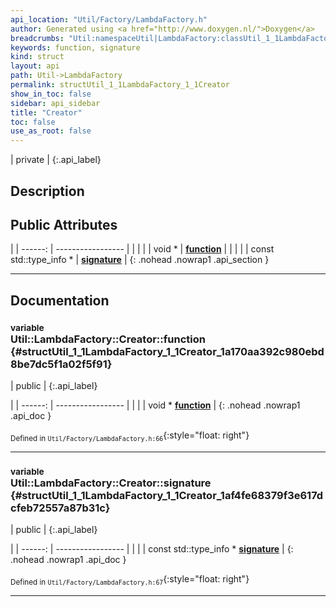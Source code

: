 ```yaml
---
api_location: "Util/Factory/LambdaFactory.h"
author: Generated using <a href="http://www.doxygen.nl/">Doxygen</a>
breadcrumbs: "Util:namespaceUtil|LambdaFactory:classUtil_1_1LambdaFactory"
keywords: function, signature
kind: struct
layout: api
path: Util->LambdaFactory
permalink: structUtil_1_1LambdaFactory_1_1Creator
show_in_toc: false
sidebar: api_sidebar
title: "Creator"
toc: false
use_as_root: false
---
```


| private |
{:.api_label}

## Description





## Public Attributes

|
| ------: | ----------------- |
|  | |
| void * | **[function](#structUtil_1_1LambdaFactory_1_1Creator_1a170aa392c980ebd8be7dc5f1a02f5f91)**  |
|  | |
| const std::type_info * | **[signature](#structUtil_1_1LambdaFactory_1_1Creator_1af4fe68379f3e617dcfeb72557a87b31c)**  |
{: .nohead .nowrap1 .api_section }


-------------------------------------------------------------------

## Documentation

### <small>variable</small><br/> Util::LambdaFactory::Creator::function {#structUtil_1_1LambdaFactory_1_1Creator_1a170aa392c980ebd8be7dc5f1a02f5f91}

| public |
{:.api_label}

|
| ------: | ----------------- |
|  |
| void * **[function](#structUtil_1_1LambdaFactory_1_1Creator_1a170aa392c980ebd8be7dc5f1a02f5f91)**  |
{: .nohead .nowrap1 .api_doc }





<sub>Defined in `Util/Factory/LambdaFactory.h:66`</sub>{:style="float: right"}

-------------------------------------------------------------------

### <small>variable</small><br/> Util::LambdaFactory::Creator::signature {#structUtil_1_1LambdaFactory_1_1Creator_1af4fe68379f3e617dcfeb72557a87b31c}

| public |
{:.api_label}

|
| ------: | ----------------- |
|  |
| const std::type_info * **[signature](#structUtil_1_1LambdaFactory_1_1Creator_1af4fe68379f3e617dcfeb72557a87b31c)**  |
{: .nohead .nowrap1 .api_doc }





<sub>Defined in `Util/Factory/LambdaFactory.h:67`</sub>{:style="float: right"}

-------------------------------------------------------------------

